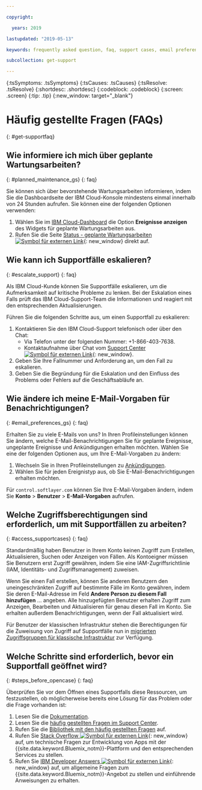 ```yaml
---

copyright:

  years: 2019

lastupdated: "2019-05-13"

keywords: frequently asked question, faq, support cases, email preferences, access for cases, support faq 

subcollection: get-support 

---
```



{:tsSymptoms: .tsSymptoms}
{:tsCauses: .tsCauses}
{:tsResolve: .tsResolve}
{:shortdesc: .shortdesc}
{:codeblock: .codeblock}
{:screen: .screen}
{:tip: .tip}
{:new_window: target="_blank"}

# Häufig gestellte Fragen (FAQs)
{: #get-supportfaq}

## Wie informiere ich mich über geplante Wartungsarbeiten?
{: #planned_maintenance_gs}
{: faq}

Sie können sich über bevorstehende Wartungsarbeiten informieren, indem Sie die Dashboardseite der IBM Cloud-Konsole mindestens einmal innerhalb von 24 Stunden aufrufen. Sie können eine der folgenden Optionen verwenden: 

1. Wählen Sie im [IBM Cloud-Dashboard](https://cloud.ibm.com/) die Option **Ereignisse anzeigen** des Widgets für geplante Wartungsarbeiten aus. 
2. Rufen Sie die Seite [Status - geplante Wartungsarbeiten ![Symbol für externen Link](../icons/launch-glyph.svg "Symbol für externen Link")](https://cloud.ibm.com/status?selected=maintenance){: new_window} direkt auf.

## Wie kann ich Supportfälle eskalieren? 
{: #escalate_support}
{: faq}

Als IBM Cloud-Kunde können Sie Supportfälle eskalieren, um die Aufmerksamkeit auf kritische Probleme zu lenken. Bei der Eskalation eines Falls prüft das IBM Cloud-Support-Team die Informationen und reagiert mit den entsprechenden Aktualisierungen.  

Führen Sie die folgenden Schritte aus, um einen Supportfall zu eskalieren: 
1. Kontaktieren Sie den IBM Cloud-Support telefonisch oder über den Chat:
    * Via Telefon unter der folgenden Nummer: +1-866-403-7638.
    * Kontaktaufnahme über Chat vom [Support Center ![Symbol für externen Link](../icons/launch-glyph.svg "Symbol für externen Link")](https://{DomainName}/unifiedsupport/supportcenter){: new_window}.
2. Geben Sie Ihre Fallnummer und Anforderung an, um den Fall zu eskalieren. 
3. Geben Sie die Begründung für die Eskalation und den Einfluss des Problems oder Fehlers auf die Geschäftsabläufe an. 

## Wie ändere ich meine E-Mail-Vorgaben für Benachrichtigungen? 
{: #email_preferences_gs}
{: faq}

Erhalten Sie zu viele E-Mails von uns? In Ihren Profileinstellungen können Sie ändern, welche E-Mail-Benachrichtigungen Sie für geplante Ereignisse, ungeplante Ereignisse und Ankündigungen erhalten möchten. Wählen Sie eine der folgenden Optionen aus, um Ihre E-Mail-Vorgaben zu ändern: 

1. Wechseln Sie in Ihren Profileinstellungen zu [Ankündigungen](https://cloud.ibm.com/user/notifications).
1. Wählen Sie für jeden Ereignistyp aus, ob Sie E-Mail-Benachrichtigungen erhalten möchten.

Für `control.softlayer.com` können Sie Ihre E-Mail-Vorgaben ändern, indem Sie **Konto** > **Benutzer** > **E-Mail-Vorgaben** aufrufen. 

## Welche Zugriffsberechtigungen sind erforderlich, um mit Supportfällen zu arbeiten? 
{: #access_supportcases}
{: faq}

Standardmäßig haben Benutzer in Ihrem Konto keinen Zugriff zum Erstellen, Aktualisieren, Suchen oder Anzeigen von Fällen. Als Kontoeigner müssen Sie Benutzern erst Zugriff gewähren, indem Sie eine IAM-Zugriffsrichtlinie (IAM, Identitäts- und Zugriffsmanagement) zuweisen. 

Wenn Sie einen Fall erstellen, können Sie anderen Benutzern den uneingeschränkten Zugriff auf bestimmte Fälle im Konto gewähren, indem Sie deren E-Mail-Adresse im Feld **Andere Person zu diesem Fall hinzufügen** ... angeben. Alle hinzugefügten Benutzer erhalten Zugriff zum Anzeigen, Bearbeiten und Aktualisieren für genau diesen Fall im Konto. Sie erhalten außerdem Benachrichtigungen, wenn der Fall aktualisiert wird. 

Für Benutzer der klassischen Infrastruktur stehen die Berechtigungen für die Zuweisung von Zugriff auf Supportfälle nun in [migrierten Zugriffsgruppen für klassische Infrastruktur](/docs/iam?topic=iam-predefined#predefined) zur Verfügung.

## Welche Schritte sind erforderlich, bevor ein Supportfall geöffnet wird? 
{: #steps_before_opencase}
{: faq}

Überprüfen Sie vor dem Öffnen eines Supportfalls diese Ressourcen, um festzustellen, ob möglicherweise bereits eine Lösung für das Problem oder die Frage vorhanden ist: 

1. Lesen Sie die [Dokumentation](https://cloud.ibm.com/docs). 
2. Lesen Sie die [häufig gestellten Fragen im Support Center](https://cloud.ibm.com/unifiedsupport/supportcenter). 
3. Rufen Sie die [Bibliothek mit den häufig gestellten Fragen](https://cloud.ibm.com/docs/faqs) auf. 
4. Rufen Sie [Stack Overflow ![Symbol für externen Link](../icons/launch-glyph.svg "Symbol für externen Link")](http://stackoverflow.com/questions/tagged/ibm-bluemix){: new_window} auf, um technische Fragen zur Entwicklung von Apps mit der {{site.data.keyword.Bluemix_notm}}-Plattform und den entsprechenden Services zu stellen.
5. Rufen Sie [IBM Developer Answers ![Symbol für externen Link](../icons/launch-glyph.svg "Symbol für externen Link")](https://developer.ibm.com/answers/smart-spaces/12/bluemix.html){: new_window} auf, um allgemeine Fragen zum {{site.data.keyword.Bluemix_notm}}-Angebot zu stellen und einführende Anweisungen zu erhalten.
